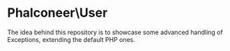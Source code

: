 # Phalconeer\User

The idea behind this repository is to showcase some advanced handling of Exceptions, extending the default PHP ones.
